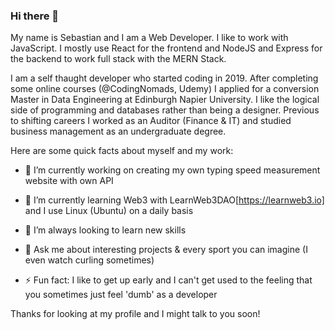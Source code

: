 ### Hi there 👋


My name is Sebastian and I am a Web Developer. I like to work with JavaScript. I mostly use React for the frontend
and NodeJS and Express for the backend to work full stack with the MERN Stack.

I am a self thaught developer who started coding in 2019. After completing some online courses (@CodingNomads, Udemy) I applied for a conversion Master in Data Engineering at Edinburgh Napier University. I like the logical side of programming and databases rather than being a designer. Previous to shifting careers I worked as an Auditor (Finance & IT) and studied business management as an undergraduate degree.

Here are some quick facts about myself and my work:

- 🔭 I’m currently working on creating my own typing speed measurement website with own API
- 🌱 I’m currently learning Web3 with LearnWeb3DAO[https://learnweb3.io] and I use Linux (Ubuntu) on a daily basis
- 🤔 I’m always looking to learn new skills

- 💬 Ask me about interesting projects & every sport you can imagine (I even watch curling sometimes)

- ⚡ Fun fact: I like to get up early and I can't get used to the feeling that you sometimes just feel 'dumb' as a developer


Thanks for looking at my profile and I might talk to you soon!
